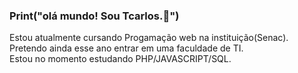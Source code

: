 ### Print("olá mundo! Sou Tcarlos.👋") 

Estou atualmente cursando <n>Progamação web</n> na instituição(Senac).<br>
Pretendo ainda esse ano entrar em uma faculdade de TI.<br>
Estou no momento estudando PHP/JAVASCRIPT/SQL.
<!--
**tcarlos11/tcarlos11** is a ✨ _special_ ✨ repository because its `README.md` (this file) appears on your GitHub profile.

Here are some ideas to get you started:

- 🔭 I’m currently working on ...
- 🌱 I’m currently learning ...
- 👯 I’m looking to collaborate on ...
- 🤔 I’m looking for help with ...
- 💬 Ask me about ...
- 📫 How to reach me: ...
- 😄 Pronouns: ...
- ⚡ Fun fact: ...
-->
